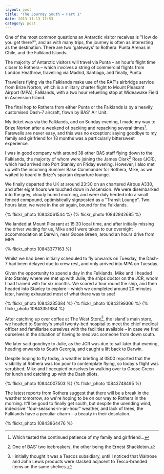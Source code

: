 ```yaml
---
layout: post
title: "The Journey South – Part 1"
date: 2013-11-13 17:53
category: post
---
```


One of the most common questions an Antarctic visitor receives is "How do you get there?", and as with many trips, the journey is often as interesting as the destination. There are two 'gateways' to Rothera: Punta Arenas in Chile, and the Falkland Islands.

The majority of Antarctic visitors will travel via Punta – an hour's flight time closer to Rothera – which involves a string of commercial flights from London Heathrow, travelling via Madrid, Santiago, and finally, Punta.

Travellers flying via the Falklands make use of the RAF's airbridge service from Brize Norton, which is a military charter flight to Mount Pleasant Airport (MPA), Falklands, with a two hour refuelling stop at Wideawake Field in Ascension Island.

The final hop to Rothera from either Punta or the Falklands is by a heavily customised Dash-7 aircraft, flown by BAS' Air Unit.

My ticket was via the Falklands, and on Sunday evening, I made my way to Brize Norton after a weekend of packing and repacking several times[^1]. Farewells are never easy, and this was no exception: saying goodbye to my family and girlfriend for 18 months was a particularly bittersweet experience.

I was in good company with around 38 other BAS staff flying down to the Falklands, the majority of whom were joining the James Clark[^2] Ross (JCR), which had arrived into Port Stanley on Friday evening. However, I also met up with the incoming Summer Base Commander for Rothera, Mike, as we waited to board in Brize's spartan departure lounge.

We finally departed the UK at around 23:30 on an chartered Airbus A330, and after eight hours we touched down in Ascension. We were disembarked into the grey, cloudy humid morning, and were duly herded into a small fenced compound, optimistically signposted as a "Transit Lounge". Two hours later, we were in the air again, bound for the Falklands.

{% flickr_photo 10843061544 %}
{% flickr_photo 10842942685 %}

We landed at Mount Pleasant at 15:30 local time, and after initially missing the driver waiting for us, Mike and I were taken to our overnight accommodation at Darwin, near Goose Green, around an hours drive from MPA.

{% flickr_photo 10843377163 %}

Whilst we had been initially scheduled to fly onwards on Tuesday, the Dash-7 had been delayed due to crew rest, and only arrived into MPA on Tuesday.

Given the opportunity to spend a day in the Falklands, Mike and I headed into Stanley where we met up with Julie, the ships doctor on the JCR, whom I had trained with for six months. We scored a tour round the ship, and then headed into Stanley to explore – which we completed around 20 minutes later, having exhausted most of what there was to see!

{% flickr_photo 10843235384 %}
{% flickr_photo 10843199306 %}
{% flickr_photo 10843351684 %}

After catching up over coffee at The West Store[^3], the island's main store, we headed to Stanley's small twenty-bed hospital to meet the chief medical officer and familiarise ourselves with the facilities available – in case we find ourselves in the situation of having to medivac someone from down south.

We later said goodbye to Julie, as the JCR was due to sail later that evening, heading onwards to South Georgia, and caught a lift back to Darwin.

Despite hoping to fly today, a weather briefing at 0800 reported that the visibility at Rothera was too poor to contemplate flying, so today's flight was scrubbed. Mike and I occupied ourselves by walking over to Goose Green for lunch and catching up with the Dash pilots.

{% flickr_photo 10844007503 %}
{% flickr_photo 10843748495 %}

The latest reports from Rothera suggest that there will be a break in the weather tomorrow, so we're hoping to be on our way to Rothera in the morning. It'll be good to finally get south, but despite the unending wind, indecisive "four-seasons-in-an-hour" weather, and lack of trees, the Falklands have a peculiar charm – a beauty in their desolation.

{% flickr_photo 10843864476 %}

[^1]: Which tested the continued patience of my family and girlfriend...
[^2]: One of BAS' two icebreakers, the other being the Ernest Shackleton.
[^3]: I initially thought it was a Tescos subsidiary, until I noticed that Waitrose and John Lewis products were stacked adjacent to Tesco-branded items on the same shelves.
